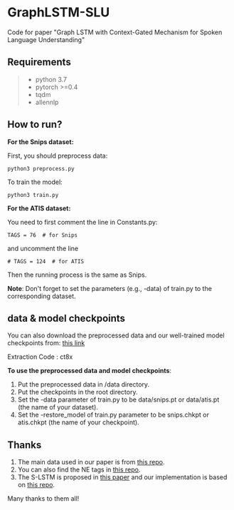 # GraphLSTM-SLU

Code for paper "Graph LSTM with Context-Gated Mechanism for Spoken Language Understanding"

## Requirements

> - python 3.7
> - pytorch >=0.4
> - tqdm
> - allennlp

## How to run?
**For the Snips dataset:**

First, you should preprocess data:

```
python3 preprocess.py 
```

To train the model:

```
python3 train.py 
```

**For the ATIS dataset:**

You need to first comment the line in Constants.py:
```
TAGS = 76  # for Snips
```
and uncomment the line
```
# TAGS = 124  # for ATIS
```
Then the running process is the same as Snips. 

**Note**: Don't forget to set the parameters (e.g., -data) of train.py to the corresponding dataset. 


## data & model checkpoints
You can also download the preprocessed data and our well-trained model checkpoints from: [this link](https://pan.baidu.com/s/1tVRhnAfeivi4k0UKaRy83g)

Extraction Code : ct8x

**To use the preprocessed data and model checkpoints**:
1. Put the preprocessed data in /data directory.
2. Put the checkpoints in the root directory.
3. Set the -data parameter of train.py to be data/snips.pt or data/atis.pt (the name of your dataset).
4. Set the -restore_model of train.py parameter to be snips.chkpt or atis.chkpt (the name of your checkpoint).


## Thanks 
1. The main data used in our paper is from [this repo](https://github.com/MiuLab/SlotGated-SLU).
2. You can also find the NE tags in [this repo](https://github.com/mesnilgr/is13).
3. The S-LSTM is proposed in [this paper](https://arxiv.org/abs/1805.02474) and our implementation is based on [this repo](https://github.com/WildeLau/S-LSTM_pytorch).

Many thanks to them all!





